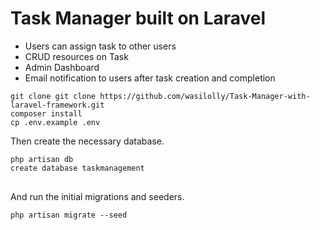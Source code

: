 <h1>Task Manager built on Laravel </h1>
<ul>
    <li>Users can assign task to other users</li>
    <li>CRUD resources on Task</li>
<li>Admin Dashboard</li>
<li>Email notification to users after task creation and completion</li>
 </ul>
 
<div class="snippet-clipboard-content position-relative overflow-auto" data-snippet-clipboard-copy-content="git clone https://github.com/wasilolly/Task-Manager-with-laravel-framework.git 
composer install
cp .env.example .env
">
<pre><code>git clone git clone https://github.com/wasilolly/Task-Manager-with-laravel-framework.git
composer install
cp .env.example .env
</code></pre>
</div>
<p>Then create the necessary database.</p>
<div class="snippet-clipboard-content position-relative overflow-auto" data-snippet-clipboard-copy-content="php artisan db
create database blog
">
<pre>
<code>php artisan db
create database taskmanagement
</code>
</pre>
</div>
<p>And run the initial migrations and seeders.</p>
<div class="snippet-clipboard-content position-relative overflow-auto" data-snippet-clipboard-copy-content="php artisan migrate --seed
">
<pre><code>php artisan migrate --seed
</code></pre>
</div>
